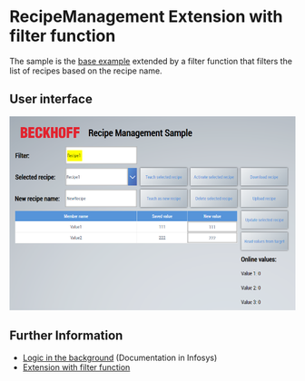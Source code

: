 # RecipeManagement Extension with filter function

The sample is the [base example](../RecipeManagement/README.md) extended by a filter function that filters the list of recipes based on the recipe name.

## User interface

![Hmi with labels](README/hmi_with_labels.png)

## Further Information

* [Logic in the background](https://infosys.beckhoff.com/content/1033/te2000_tc3_hmi_engineering/5872675083.html?id=1883451105835014634) (Documentation in Infosys)
* [Extension with filter function](../RecipeManagementFilter/README.md)

